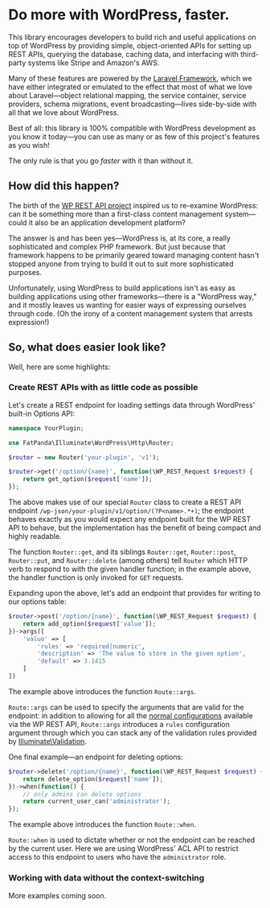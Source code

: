 # Do more with WordPress, faster.

This library encourages developers to build rich and useful applications
on top of WordPress by providing simple, object-oriented APIs for setting
up REST APIs, querying the database, caching data, and interfacing with 
third-party systems like Stripe and Amazon's AWS.

Many of these features are powered by the [Laravel Framework](https://laravel.com/docs/5.3), 
which we have either integrated or emulated to the effect that most of 
what we love about Laravel—object relational mapping, the service container,
service providers, schema migrations, event broadcasting—lives side-by-side
with all that we love about WordPress.

Best of all: this library is 100% compatible with WordPress development
as you know it today—you can use as many or as few of this project's features
as you wish!

The only rule is that you go *faster* with it than without it.

## How did this happen?

The birth of the [WP REST API project](http://v2.wp-api.org/) inspired us
to re-examine WordPress: can it be something more than a first-class content 
management system—could it also be an application development platform? 

The answer is and has been yes—WordPress is, at its core, a really
sophisticated and complex PHP framework. But just because that framework 
happens to be primarily geared toward managing content hasn't stopped anyone from 
trying to build it out to suit more sophisticated purposes.

Unfortunately, using WordPress to build applications isn't as easy as 
building applications using other frameworks—there is a "WordPress way," 
and it mostly leaves us wanting for easier ways of expressing ourselves
through code. (Oh the irony of a content management system that arrests expression!)

## So, what does easier look like?

Well, here are some highlights:

### Create REST APIs with as little code as possible

Let's create a REST endpoint for loading settings data through 
WordPress' built-in Options API:

```php
namespace YourPlugin;

use FatPanda\Illuminate\WordPress\Http\Router;

$router = new Router('your-plugin', 'v1');

$router->get('/option/{name}', function(\WP_REST_Request $request) {
	return get_option($request['name']);
});
```

The above makes use of our special `Router` class to create a
REST API endpoint `/wp-json/your-plugin/v1/option/(?P<name>.*+)`; the
endpoint behaves exactly as you would expect any endpoint built
for the WP REST API to behave, but the implementation has the
benefit of being compact and highly readable.

The function `Router::get`, and its siblings `Router::get`, `Router::post`, 
`Router::put`, and `Router::delete` (among others) tell `Router` which
HTTP verb to respond to with the given handler function; in the
example above, the handler function is only invoked for `GET` requests.

Expanding upon the above, let's add an endpoint that provides for
writing to our options table: 

```php
$router->post('/option/{name}', function(\WP_REST_Request $request) {
	return add_option($request['value']);
})->args([
	'value' => [ 
		'rules' => 'required|numeric', 
		'description' => 'The value to store in the given option',
		'default' => 3.1415
	]	
])
```

The example above introduces the function `Route::args`.

`Route::args` can be used to specify the arguments that are valid
for the endpoint: in addition to allowing for all the [normal configurations](http://v2.wp-api.org/extending/adding/) 
available via the WP REST API, `Route::args` introduces a `rules`
configuration argument through which you can stack any of the 
validation rules provided by [Illuminate\Validation](https://laravel.com/docs/5.3/validation#available-validation-rules).

One final example—an endpoint for deleting options:

```php
$router->delete('/option/{name}', function(\WP_REST_Request $request) {
	return delete_option($request['name']);
})->when(function() {
	// only admins can delete options
	return current_user_can('administrator');
});
```

The example above introduces the function `Route::when`.

`Route::when` is used to dictate whether or not the endpoint can be reached by
the current user. Here we are using WordPress' ACL API to restrict
access to this endpoint to users who have the `administrator` role.

### Working with data without the context-switching

More examples coming soon.